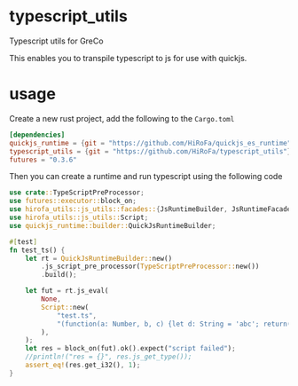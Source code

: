 # typescript_utils
Typescript utils for GreCo

This enables you to transpile typescript to js for use with quickjs.

# usage

Create a new rust project, add the following to the ```Cargo.toml```

```toml
[dependencies]
quickjs_runtime = {git = "https://github.com/HiRoFa/quickjs_es_runtime"}
typescript_utils = {git = "https://github.com/HiRoFa/typescript_utils"}
futures = "0.3.6"
```

Then you can create a runtime and run typescript using the following code
```rust
use crate::TypeScriptPreProcessor;
use futures::executor::block_on;
use hirofa_utils::js_utils::facades::{JsRuntimeBuilder, JsRuntimeFacade};
use hirofa_utils::js_utils::Script;
use quickjs_runtime::builder::QuickJsRuntimeBuilder;

#[test]
fn test_ts() {
    let rt = QuickJsRuntimeBuilder::new()
        .js_script_pre_processor(TypeScriptPreProcessor::new())
        .build();

    let fut = rt.js_eval(
        None,
        Script::new(
            "test.ts",
            "(function(a: Number, b, c) {let d: String = 'abc'; return(a);}(1, 2, 3))",
        ),
    );
    let res = block_on(fut).ok().expect("script failed");
    //println!("res = {}", res.js_get_type());
    assert_eq!(res.get_i32(), 1);
}
```